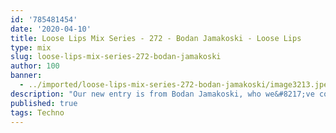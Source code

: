 ```yaml
---
id: '785481454'
date: '2020-04-10'
title: Loose Lips Mix Series - 272 - Bodan Jamakoski - Loose Lips
type: mix
slug: loose-lips-mix-series-272-bodan-jamakoski
author: 100
banner:
  - ../imported/loose-lips-mix-series-272-bodan-jamakoski/image3213.jpeg
description: "Our new entry is from Bodan Jamakoski, who we&#8217;ve collaborated and shared the decks with for our 5th year anniversary event at club Minus 1 with Billy Nasty, Medallion Man and T-Scale. Enjoy these 81 minutes of hypnotic, sharp and driving Techno! @bodan-jamakoski\L @audiobahn101\L Bodan Jamakoski is a Macedonian DJ and producer from Skopje, Macedonia. [...]Read More..."
published: true
tags: Techno
---
```

